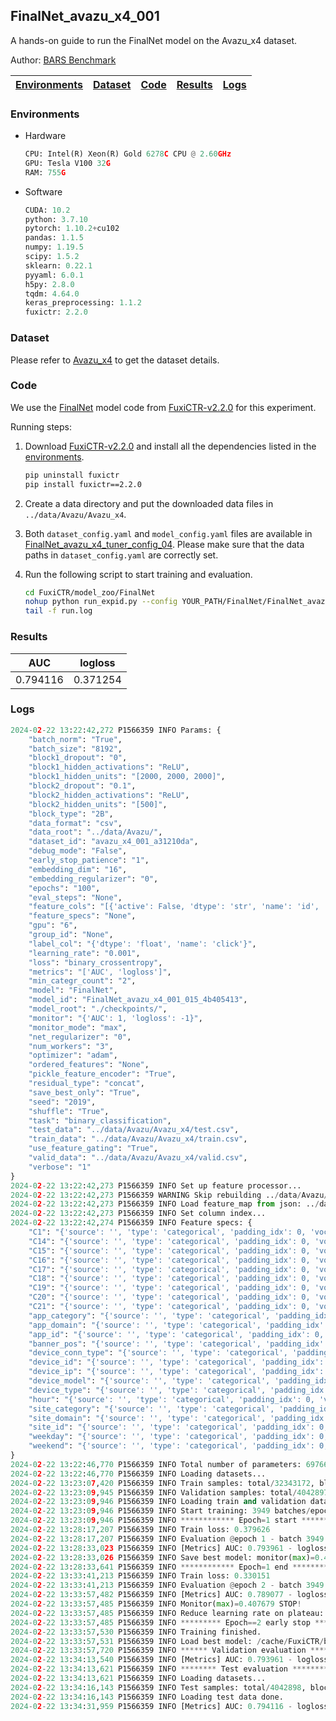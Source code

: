 ## FinalNet_avazu_x4_001

A hands-on guide to run the FinalNet model on the Avazu_x4 dataset.

Author: [BARS Benchmark](https://github.com/reczoo/BARS/blob/main/CITATION)


| [Environments](#Environments) | [Dataset](#Dataset) | [Code](#Code) | [Results](#Results) | [Logs](#Logs) |
|:-----------------------------:|:-----------:|:--------:|:--------:|-------|
### Environments
+ Hardware

  ```python
  CPU: Intel(R) Xeon(R) Gold 6278C CPU @ 2.60GHz
  GPU: Tesla V100 32G
  RAM: 755G

  ```

+ Software

  ```python
  CUDA: 10.2
  python: 3.7.10
  pytorch: 1.10.2+cu102
  pandas: 1.1.5
  numpy: 1.19.5
  scipy: 1.5.2
  sklearn: 0.22.1
  pyyaml: 6.0.1
  h5py: 2.8.0
  tqdm: 4.64.0
  keras_preprocessing: 1.1.2
  fuxictr: 2.2.0

  ```

### Dataset
Please refer to [Avazu_x4]([Avazu_x4](https://github.com/reczoo/Datasets/tree/main/Avazu/Avazu_x4)) to get the dataset details.

### Code

We use the [FinalNet](https://github.com/reczoo/FuxiCTR/tree/v2.2.0/model_zoo/FinalNet) model code from [FuxiCTR-v2.2.0](https://github.com/reczoo/FuxiCTR/tree/v2.2.0) for this experiment.

Running steps:

1. Download [FuxiCTR-v2.2.0](https://github.com/reczoo/FuxiCTR/archive/refs/tags/v2.2.0.zip) and install all the dependencies listed in the [environments](#environments).
    
    ```bash
    pip uninstall fuxictr
    pip install fuxictr==2.2.0
    ```

2. Create a data directory and put the downloaded data files in `../data/Avazu/Avazu_x4`.

3. Both `dataset_config.yaml` and `model_config.yaml` files are available in [FinalNet_avazu_x4_tuner_config_04](./FinalNet_avazu_x4_tuner_config_04). Please make sure that the data paths in `dataset_config.yaml` are correctly set.

4. Run the following script to start training and evaluation.

    ```bash
    cd FuxiCTR/model_zoo/FinalNet
    nohup python run_expid.py --config YOUR_PATH/FinalNet/FinalNet_avazu_x4_tuner_config_04 --expid FinalNet_avazu_x4_001_015_4b405413 --gpu 0 > run.log &
    tail -f run.log
    ```

### Results

| AUC | logloss  |
|:--------------------:|:--------------------:|
| 0.794116 | 0.371254  |


### Logs
```python
2024-02-22 13:22:42,272 P1566359 INFO Params: {
    "batch_norm": "True",
    "batch_size": "8192",
    "block1_dropout": "0",
    "block1_hidden_activations": "ReLU",
    "block1_hidden_units": "[2000, 2000, 2000]",
    "block2_dropout": "0.1",
    "block2_hidden_activations": "ReLU",
    "block2_hidden_units": "[500]",
    "block_type": "2B",
    "data_format": "csv",
    "data_root": "../data/Avazu/",
    "dataset_id": "avazu_x4_001_a31210da",
    "debug_mode": "False",
    "early_stop_patience": "1",
    "embedding_dim": "16",
    "embedding_regularizer": "0",
    "epochs": "100",
    "eval_steps": "None",
    "feature_cols": "[{'active': False, 'dtype': 'str', 'name': 'id', 'type': 'categorical'}, {'active': True, 'dtype': 'str', 'name': 'hour', 'preprocess': 'convert_hour', 'type': 'categorical'}, {'active': True, 'dtype': 'str', 'name': ['C1', 'banner_pos', 'site_id', 'site_domain', 'site_category', 'app_id', 'app_domain', 'app_category', 'device_id', 'device_ip', 'device_model', 'device_type', 'device_conn_type', 'C14', 'C15', 'C16', 'C17', 'C18', 'C19', 'C20', 'C21'], 'type': 'categorical'}, {'active': True, 'dtype': 'str', 'name': 'weekday', 'preprocess': 'convert_weekday', 'type': 'categorical'}, {'active': True, 'dtype': 'str', 'name': 'weekend', 'preprocess': 'convert_weekend', 'type': 'categorical'}]",
    "feature_specs": "None",
    "gpu": "6",
    "group_id": "None",
    "label_col": "{'dtype': 'float', 'name': 'click'}",
    "learning_rate": "0.001",
    "loss": "binary_crossentropy",
    "metrics": "['AUC', 'logloss']",
    "min_categr_count": "2",
    "model": "FinalNet",
    "model_id": "FinalNet_avazu_x4_001_015_4b405413",
    "model_root": "./checkpoints/",
    "monitor": "{'AUC': 1, 'logloss': -1}",
    "monitor_mode": "max",
    "net_regularizer": "0",
    "num_workers": "3",
    "optimizer": "adam",
    "ordered_features": "None",
    "pickle_feature_encoder": "True",
    "residual_type": "concat",
    "save_best_only": "True",
    "seed": "2019",
    "shuffle": "True",
    "task": "binary_classification",
    "test_data": "../data/Avazu/Avazu_x4/test.csv",
    "train_data": "../data/Avazu/Avazu_x4/train.csv",
    "use_feature_gating": "True",
    "valid_data": "../data/Avazu/Avazu_x4/valid.csv",
    "verbose": "1"
}
2024-02-22 13:22:42,273 P1566359 INFO Set up feature processor...
2024-02-22 13:22:42,273 P1566359 WARNING Skip rebuilding ../data/Avazu/avazu_x4_001_a31210da/feature_map.json. Please delete it manually if rebuilding is required.
2024-02-22 13:22:42,273 P1566359 INFO Load feature_map from json: ../data/Avazu/avazu_x4_001_a31210da/feature_map.json
2024-02-22 13:22:42,273 P1566359 INFO Set column index...
2024-02-22 13:22:42,274 P1566359 INFO Feature specs: {
    "C1": "{'source': '', 'type': 'categorical', 'padding_idx': 0, 'vocab_size': 9}",
    "C14": "{'source': '', 'type': 'categorical', 'padding_idx': 0, 'vocab_size': 2556}",
    "C15": "{'source': '', 'type': 'categorical', 'padding_idx': 0, 'vocab_size': 10}",
    "C16": "{'source': '', 'type': 'categorical', 'padding_idx': 0, 'vocab_size': 11}",
    "C17": "{'source': '', 'type': 'categorical', 'padding_idx': 0, 'vocab_size': 434}",
    "C18": "{'source': '', 'type': 'categorical', 'padding_idx': 0, 'vocab_size': 6}",
    "C19": "{'source': '', 'type': 'categorical', 'padding_idx': 0, 'vocab_size': 70}",
    "C20": "{'source': '', 'type': 'categorical', 'padding_idx': 0, 'vocab_size': 173}",
    "C21": "{'source': '', 'type': 'categorical', 'padding_idx': 0, 'vocab_size': 62}",
    "app_category": "{'source': '', 'type': 'categorical', 'padding_idx': 0, 'vocab_size': 33}",
    "app_domain": "{'source': '', 'type': 'categorical', 'padding_idx': 0, 'vocab_size': 400}",
    "app_id": "{'source': '', 'type': 'categorical', 'padding_idx': 0, 'vocab_size': 6545}",
    "banner_pos": "{'source': '', 'type': 'categorical', 'padding_idx': 0, 'vocab_size': 9}",
    "device_conn_type": "{'source': '', 'type': 'categorical', 'padding_idx': 0, 'vocab_size': 6}",
    "device_id": "{'source': '', 'type': 'categorical', 'padding_idx': 0, 'vocab_size': 820509}",
    "device_ip": "{'source': '', 'type': 'categorical', 'padding_idx': 0, 'vocab_size': 2903322}",
    "device_model": "{'source': '', 'type': 'categorical', 'padding_idx': 0, 'vocab_size': 7259}",
    "device_type": "{'source': '', 'type': 'categorical', 'padding_idx': 0, 'vocab_size': 7}",
    "hour": "{'source': '', 'type': 'categorical', 'padding_idx': 0, 'vocab_size': 26}",
    "site_category": "{'source': '', 'type': 'categorical', 'padding_idx': 0, 'vocab_size': 27}",
    "site_domain": "{'source': '', 'type': 'categorical', 'padding_idx': 0, 'vocab_size': 5461}",
    "site_id": "{'source': '', 'type': 'categorical', 'padding_idx': 0, 'vocab_size': 4051}",
    "weekday": "{'source': '', 'type': 'categorical', 'padding_idx': 0, 'vocab_size': 9}",
    "weekend": "{'source': '', 'type': 'categorical', 'padding_idx': 0, 'vocab_size': 4}"
}
2024-02-22 13:22:46,770 P1566359 INFO Total number of parameters: 69766586.
2024-02-22 13:22:46,770 P1566359 INFO Loading datasets...
2024-02-22 13:23:07,420 P1566359 INFO Train samples: total/32343172, blocks/1
2024-02-22 13:23:09,945 P1566359 INFO Validation samples: total/4042897, blocks/1
2024-02-22 13:23:09,946 P1566359 INFO Loading train and validation data done.
2024-02-22 13:23:09,946 P1566359 INFO Start training: 3949 batches/epoch
2024-02-22 13:23:09,946 P1566359 INFO ************ Epoch=1 start ************
2024-02-22 13:28:17,207 P1566359 INFO Train loss: 0.379626
2024-02-22 13:28:17,207 P1566359 INFO Evaluation @epoch 1 - batch 3949: 
2024-02-22 13:28:33,023 P1566359 INFO [Metrics] AUC: 0.793961 - logloss: 0.371360
2024-02-22 13:28:33,026 P1566359 INFO Save best model: monitor(max)=0.422601
2024-02-22 13:28:33,641 P1566359 INFO ************ Epoch=1 end ************
2024-02-22 13:33:41,213 P1566359 INFO Train loss: 0.330151
2024-02-22 13:33:41,213 P1566359 INFO Evaluation @epoch 2 - batch 3949: 
2024-02-22 13:33:57,482 P1566359 INFO [Metrics] AUC: 0.789077 - logloss: 0.381398
2024-02-22 13:33:57,485 P1566359 INFO Monitor(max)=0.407679 STOP!
2024-02-22 13:33:57,485 P1566359 INFO Reduce learning rate on plateau: 0.000100
2024-02-22 13:33:57,485 P1566359 INFO ********* Epoch==2 early stop *********
2024-02-22 13:33:57,530 P1566359 INFO Training finished.
2024-02-22 13:33:57,531 P1566359 INFO Load best model: /cache/FuxiCTR/benchmark/checkpoints/avazu_x4_001_a31210da/FinalNet_avazu_x4_001_015_4b405413.model
2024-02-22 13:33:57,720 P1566359 INFO ****** Validation evaluation ******
2024-02-22 13:34:13,540 P1566359 INFO [Metrics] AUC: 0.793961 - logloss: 0.371360
2024-02-22 13:34:13,621 P1566359 INFO ******** Test evaluation ********
2024-02-22 13:34:13,621 P1566359 INFO Loading datasets...
2024-02-22 13:34:16,143 P1566359 INFO Test samples: total/4042898, blocks/1
2024-02-22 13:34:16,143 P1566359 INFO Loading test data done.
2024-02-22 13:34:31,959 P1566359 INFO [Metrics] AUC: 0.794116 - logloss: 0.371254

```
